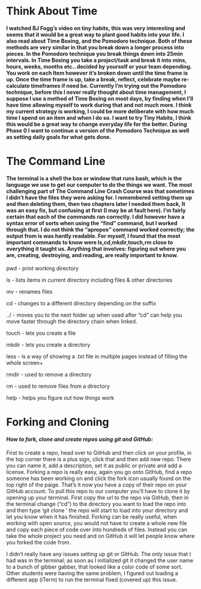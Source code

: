 # Think About Time
#### I watched BJ Fogg’s video on tiny habits, this was very interesting and seems that it would be a great way to plant good habits into your life. I also read about Time Boxing, and the Pomodoro technique. Both of these methods are very similar in that you break down a longer process into pieces. In the Pomodoro technique you break things down into 25min intervals. In Time Boxing you take a project/task and break it into mins, hours, weeks, months etc.. decided by yourself or your team depending. You work on each Item however it’s broken down until the time frame is up. Once the time frame is up, take a break, reflect, celebrate maybe re-calculate timeframes if need be. Currently I’m trying out the Pomodoro technique, before this I never really thought about time management, I suppose I use a method of Time Boxing on most days, by finding when I’ll have time allowing myself to work during that and not much more. I think my current strategy is working, I could be more deliberate with how much time I spend on an item and when I do so. I want to try Tiny Habits, I think this would be a great way to change everyday life for the better. During Phase 0 I want to continue a version of the Pomodoro Technique as well as setting daily goals for what gets done.

# The Command Line

#### The terminal is a shell the box or window that runs bash, which is the language we use to get our computer to do the things we want. The most challenging part of The Command Line Crash Course was that sometimes I didn’t have the files they were asking for. I remembered setting them up and then deleting them, then two chapters later I needed them back, It was an easy fix, but confusing at first (I may be at fault here). I’m fairly certain that each of the commands ran correctly. I did however have a syntax error of sorts when using the “find” command, but I worked through that. I do not think the “apropos” command worked correctly; the output from is was hardly readable. For myself, I found that the most important commands to know were ls,cd,mkdir,touch,rm close to everything it taught us. Anything that involves: figuring out where you are, creating, destroying, and reading, are really important to know.



pwd - print working directory

ls - lists items in current directory including files & other directories

mv - renames files

cd - changes to a different directory depending on the suffix

../ -   moves you to the next folder up when used after “cd” can help you move faster through the directory chain when linked.

touch - lets you create a file

mkdir - lets you create a directory

less - is a way of showing a .txt file in multiple pages instead of filling the whole screen+

rmdir - used to remove a directory

rm - used to remove files from a directory

help - helps you figure out how things work


# Forking and Cloning

#### *How to fork, clone and create repos using git and GitHub:*

First to create a repo, head over to GitHub and then click on your profile, in the top corner there is a plus sign, click that and then add new repo. There you can name it, add a description, set it as public or private and add a license. Forking a repo is really easy, again you go onto GitHub, find a repo someone has been working on and click the fork icon usually found on the top right of the paige. That’s it now you have a copy of their repo on your GitHub account. To pull this repo to our computer you’ll have to clone it by opening up your terminal. First copy the url to the repo via GitHub, then in the terminal change (“cd”) to the directory you want to load the repo into and then type ‘git clone <URL>’ the repo will start to load into your directory and let you know when it has finished. Forking can be really useful, when working with open source, you would not have to create a whole new file and copy each piece of code over into hundreds of files. Instead you can take the whole project you need and on GitHub it will let people know where you forked the code from.



I didn’t really have any issues setting up git or GitHub. The only issue that I had was in the terminal; as soon as I initialized git it changed the user name to a bunch of gibber gabber, that looked like a color code of some sort. Other students were having the same problem, I figured out loading a different app (iTerm) to run the terminal fixed (covered up) this issue.
